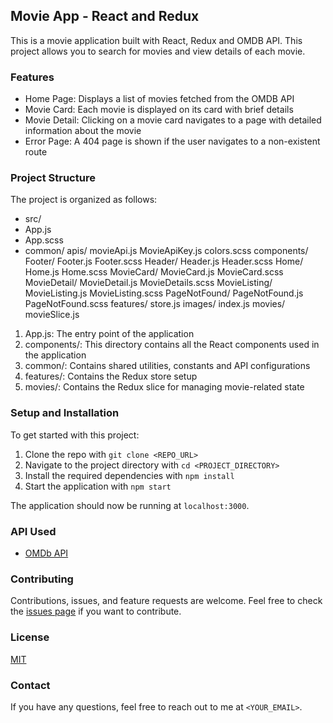## Movie App - React and Redux

This is a movie application built with React, Redux and OMDB API. This project allows you to search for movies and view details of each movie.

### Features

- Home Page: Displays a list of movies fetched from the OMDB API
- Movie Card: Each movie is displayed on its card with brief details
- Movie Detail: Clicking on a movie card navigates to a page with detailed information about the movie
- Error Page: A 404 page is shown if the user navigates to a non-existent route

### Project Structure

The project is organized as follows:

- src/
- App.js
- App.scss
- common/
    apis/
      movieApi.js
      MovieApiKey.js
    colors.scss
  components/
    Footer/
      Footer.js
      Footer.scss
    Header/
      Header.js
      Header.scss
    Home/
      Home.js
      Home.scss
    MovieCard/
      MovieCard.js
      MovieCard.scss
    MovieDetail/
      MovieDetail.js
      MovieDetails.scss
    MovieListing/
      MovieListing.js
      MovieListing.scss
    PageNotFound/
      PageNotFound.js
      PageNotFound.scss
  features/
    store.js
  images/
  index.js
  movies/
    movieSlice.js


1. App.js: The entry point of the application
2. components/: This directory contains all the React components used in the application
3. common/: Contains shared utilities, constants and API configurations
4. features/: Contains the Redux store setup
5. movies/: Contains the Redux slice for managing movie-related state

### Setup and Installation

To get started with this project:

1. Clone the repo with `git clone <REPO_URL>`
2. Navigate to the project directory with `cd <PROJECT_DIRECTORY>`
3. Install the required dependencies with `npm install`
4. Start the application with `npm start`

The application should now be running at `localhost:3000`.

### API Used

- [OMDb API](http://www.omdbapi.com/)

### Contributing

Contributions, issues, and feature requests are welcome. Feel free to check the [issues page](../../issues) if you want to contribute.

### License

[MIT](../../LICENSE)

### Contact

If you have any questions, feel free to reach out to me at `<YOUR_EMAIL>`.

